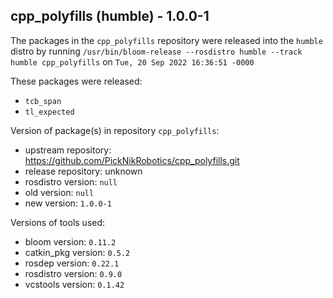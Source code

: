 ## cpp_polyfills (humble) - 1.0.0-1

The packages in the `cpp_polyfills` repository were released into the `humble` distro by running `/usr/bin/bloom-release --rosdistro humble --track humble cpp_polyfills` on `Tue, 20 Sep 2022 16:36:51 -0000`

These packages were released:
- `tcb_span`
- `tl_expected`

Version of package(s) in repository `cpp_polyfills`:

- upstream repository: https://github.com/PickNikRobotics/cpp_polyfills.git
- release repository: unknown
- rosdistro version: `null`
- old version: `null`
- new version: `1.0.0-1`

Versions of tools used:

- bloom version: `0.11.2`
- catkin_pkg version: `0.5.2`
- rosdep version: `0.22.1`
- rosdistro version: `0.9.0`
- vcstools version: `0.1.42`


